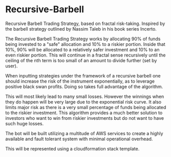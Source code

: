 # Recursive-Barbell
Recursive Barbell Trading Strategy, based on fractal risk-taking. Inspired by the barbell strategy outlined by Nassim Taleb in his book series Incerto.

The Recursive Barbell Trading Strategy works by allocating 90% of funds being invested to a "safe" allocation and 10% to a riskier portion. Inside that 10%, 90% will be allocated to a relatively safer investment and 10% to an even riskier portion. This will continue in a fractal sense recursively until the ceiling of the nth term is too small of an amount to divide further (set by user). 

When inputting strategies under the framework of a recursive barbell one should increase the risk of the instrument exponentially, as to leverage positive black swan profits. Doing so takes full advantage of the algorithm. 

This will most likely lead to many small losses. However the winnings when they do happen will be very large due to the exponential risk curve. It also limits major risk as there is a very small percentage of funds being allocated to the riskier investment. This algorithm provides a much better solution to investors who want to win from riskier investments but do not want to have such huge losses. 

The bot will be built utilizing a multitude of AWS services to create a highly available and fault tolerant system with minimal operational overhead.

This will be represented using a cloudformation stack template.
